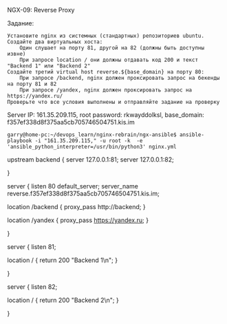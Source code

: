 NGX-09: Reverse Proxy

Задание:

    Установите nginx из системных (стандартных) репозиториев ubuntu.
    Создайте два виртуальных хоста:
        Один слушает на порту 81, другой на 82 (должны быть доступны извне)
        При запросе location / они должны отдавать код 200 и текст "Backend 1" или "Backend 2"
    Создайте третий virtual host reverse.${base_domain} на порту 80:
        При запросе /backend, nginx должен проксировать запрос на бекенды на порту 81 и 82
        При запросе /yandex, nginx должен проксировать запрос на https://yandex.ru/
    Проверьте что все условия выполнены и отправляйте задание на проверку


Server IP: 161.35.209.115, root password: rkwayddolksl, base_domain: f357ef338d8f375aa5cb705746504751.kis.im

    garry@home-pc:~/devops_learn/nginx-rebrain/ngx-ansible$ ansible-playbook -i "161.35.209.115," -u root -k  -e 'ansible_python_interpreter=/usr/bin/python3' nginx.yml


upstream backend {
  server 127.0.0.1:81;
  server 127.0.0.1:82;

}


server {
  listen 80 default_server;
  server_name reverse.f357ef338d8f375aa5cb705746504751.kis.im; 

  location /backend {
    proxy_pass http://backend;
  }

  location /yandex {
    proxy_pass https://yandex.ru;
  }

}


server {
  listen 81;

  location / {
    return 200 "Backend 1\n";
  }

}

server {
  listen 82;

  location / {
    return 200 "Backend 2\n";
  }

}